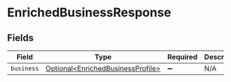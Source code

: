 # EnrichedBusinessResponse


## Fields

| Field                                                                                    | Type                                                                                     | Required                                                                                 | Description                                                                              |
| ---------------------------------------------------------------------------------------- | ---------------------------------------------------------------------------------------- | ---------------------------------------------------------------------------------------- | ---------------------------------------------------------------------------------------- |
| `business`                                                                               | [Optional\<EnrichedBusinessProfile>](../../models/components/EnrichedBusinessProfile.md) | :heavy_minus_sign:                                                                       | N/A                                                                                      |